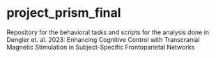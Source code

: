# project_prism_final
Repository for the behavioral tasks and scripts for the analysis done in Dengler et. al. 2023: Enhancing Cognitive Control with Transcranial Magnetic Stimulation in Subject-Specific Frontoparietal Networks
